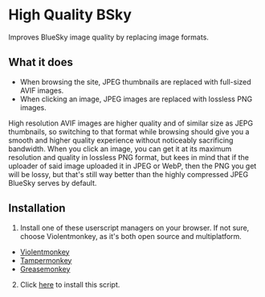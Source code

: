 # High Quality BSky
Improves BlueSky image quality by replacing image formats.

## What it does
- When browsing the site, JPEG thumbnails are replaced with full-sized AVIF images.
- When clicking an image, JPEG images are replaced with lossless PNG images.

High resolution AVIF images are higher quality and of similar size as JEPG thumbnails, so switching to that format while browsing should give you a smooth and higher quality experience without noticeably sacrificing bandwidth. When you click an image, you can get it at its maximum resolution and quality in lossless PNG format, but kees in mind that if the uploader of said image uploaded it in JPEG or WebP, then the PNG you get will be lossy, but that's still way better than the highly compressed JPEG BlueSky serves by default.

## Installation
1. Install one of these userscript managers on your browser. If not sure, choose Violentmonkey, as it's both open source and multiplatform.
- [Violentmonkey](https://violentmonkey.github.io/get-it/)
- [Tampermonkey](https://www.tampermonkey.net/)
- [Greasemonkey](https://addons.mozilla.org/firefox/addon/greasemonkey/)

2. Click [here](https://github.com/Duskdyr/High-Quality-BSky/raw/refs/heads/main/high_quality_bsky.user.js) to install this script.
